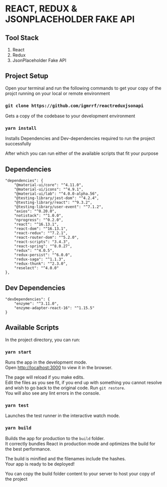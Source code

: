 # REACT, REDUX & JSONPLACEHOLDER FAKE API

## Tool Stack

1. React
2. Redux
3. JsonPlaceholder Fake API

## Project Setup

Open your terminal and run the following commands to get your copy of the projct running on your local or remote environment

### `git clone https://github.com/igmrrf/reactreduxjsonapi`

Gets a copy of the codebase to your development environment

### `yarn install`

Installs Dependencies and Dev-dependencies required to run the project successfully

After which you can run either of the available scripts that fit your purpose

## Dependencies

    "dependencies": {
        "@material-ui/core": "^4.11.0",
        "@material-ui/icons": "^4.9.1",
        "@material-ui/lab": "^4.0.0-alpha.56",
        "@testing-library/jest-dom": "^4.2.4",
        "@testing-library/react": "^9.3.2",
        "@testing-library/user-event": "^7.1.2",
        "axios": "^0.20.0",
        "notistack": "^1.0.0",
        "nprogress": "^0.2.0",
        "react": "^16.13.1",
        "react-dom": "^16.13.1",
        "react-redux": "^7.2.1",
        "react-router-dom": "^5.2.0",
        "react-scripts": "3.4.3",
        "react-spring": "^8.0.27",
        "redux": "^4.0.5",
        "redux-persist": "^6.0.0",
        "redux-saga": "^1.1.3",
        "redux-thunk": "^2.3.0",
        "reselect": "^4.0.0"
    },

## Dev Dependencies

    "devDependencies": {
        "enzyme": "^3.11.0",
        "enzyme-adapter-react-16": "^1.15.5"
    }

## Available Scripts

In the project directory, you can run:

### `yarn start`

Runs the app in the development mode.<br />
Open [http://localhost:3000](http://localhost:3000) to view it in the browser.

The page will reload if you make edits.<br />
Edit the files as you see fit, if you end up with something you cannot resolve and wish to go back to the original code. Run
`git restore`.<br />
You will also see any lint errors in the console.

### `yarn test`

Launches the test runner in the interactive watch mode.

### `yarn build`

Builds the app for production to the `build` folder.<br />
It correctly bundles React in production mode and optimizes the build for the best performance.

The build is minified and the filenames include the hashes.<br />
Your app is ready to be deployed!

You can copy the build folder content to your server to host your copy of the project
